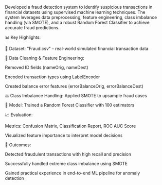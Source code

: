 Developed a fraud detection system to identify suspicious transactions in financial datasets using supervised machine learning techniques. The system leverages data preprocessing, feature engineering, class imbalance handling (via SMOTE), and a robust Random Forest Classifier to achieve accurate fraud predictions.

📊 Key Highlights:

📁 Dataset: "Fraud.csv" – real-world simulated financial transaction data

🧹 Data Cleaning & Feature Engineering:

Removed ID fields (nameOrig, nameDest)

Encoded transaction types using LabelEncoder

Created balance error features (errorBalanceOrig, errorBalanceDest)

⚖️ Class Imbalance Handling: Applied SMOTE to upsample fraud cases

🧠 Model: Trained a Random Forest Classifier with 100 estimators

📈 Evaluation:

Metrics: Confusion Matrix, Classification Report, ROC AUC Score

Visualized feature importance to interpret model decisions

📌 Outcomes:

Detected fraudulent transactions with high recall and precision

Successfully handled extreme class imbalance using SMOTE

Gained practical experience in end-to-end ML pipeline for anomaly detection
